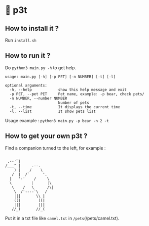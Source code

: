 # 🦊 p3t

## How to install it ?

Run `install.sh`

## How to run it ?

Do `python3 main.py -h` to get help.
```
usage: main.py [-h] [-p PET] [-n NUMBER] [-t] [-l]

optional arguments:
  -h, --help            show this help message and exit
  -p PET, --pet PET     Pet name, example: -p bear, check pets/
  -n NUMBER, --number NUMBER
                        Number of pets
  -t, --time            It displays the current time
  -l, --list            It show pets list
  ```

Usage example : `python3 main.py -p bear -n 2 -t`

## How to get your own p3t ?

Find a companion turned to the left, for example :
```
     _
 .--' |
/___^ |     .--.
    ) |    /    \
   /  |  /`      '.
  |   '-'    /     \
  \         |      |\
   \    /   \      /\|
    \  /'----`\   /
    |||       \\ |
    ((|        ((|
    |||        |||
   //_(       //_(
   ```

Put it in a txt file like `camel.txt` in `/pets`(/pets/camel.txt).
